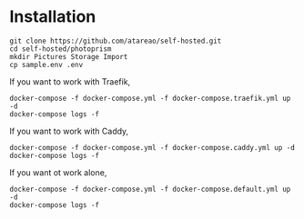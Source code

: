 # Installation

```
git clone https://github.com/atareao/self-hosted.git
cd self-hosted/photoprism
mkdir Pictures Storage Import
cp sample.env .env
```

If you want to work with Traefik,

```
docker-compose -f docker-compose.yml -f docker-compose.traefik.yml up -d
docker-compose logs -f
```

If you want to work with Caddy,

```
docker-compose -f docker-compose.yml -f docker-compose.caddy.yml up -d
docker-compose logs -f
```

If you want ot work alone,

```
docker-compose -f docker-compose.yml -f docker-compose.default.yml up -d
docker-compose logs -f
```
